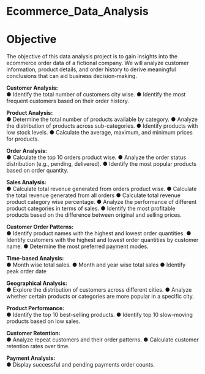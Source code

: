 # Ecommerce_Data_Analysis

# Objective

The objective of this data analysis project is to gain insights into the ecommerce order
data of a fictional company. We will analyze customer information, product details, and
order history to derive meaningful conclusions that can aid business decision-making.

<b> Customer Analysis:</b><br>
● Identify the total number of customers city wise.
● Identify the most frequent customers based on their order history.

<b> Product Analysis:</b><br>
● Determine the total number of products available by category.
● Analyze the distribution of products across sub-categories.
● Identify products with low stock levels.
● Calculate the average, maximum, and minimum prices for products.

<b> Order Analysis:</b><br>
● Calculate the top 10 orders product wise.
● Analyze the order status distribution (e.g., pending, delivered).
● Identify the most popular products based on order quantity.

<b> Sales Analysis:</b><br>
● Calculate total revenue generated from orders product wise.
● Calculate the total revenue generated from all orders
● Calculate total revenue product category wise percentage.
● Analyze the performance of different product categories in terms of sales.
● Identify the most profitable products based on the difference between original and selling prices.

<b> Customer Order Patterns:</b><br>
● Identify product names with the highest and lowest order quantities.
● Identify customers with the highest and lowest order quantities by customer name.
● Determine the most preferred payment modes.

<b> Time-based Analysis:</b><br>
● Month wise total sales.
● Month and year wise total sales
● Identify peak order date

<b> Geographical Analysis:</b><br>
● Explore the distribution of customers across different cities.
● Analyze whether certain products or categories are more popular in a specific city.

<b> Product Performance:</b><br>
● Identify the top 10 best-selling products.
● Identify top 10 slow-moving products based on low sales.

<b> Customer Retention:</b><br>
● Analyze repeat customers and their order patterns.
● Calculate customer retention rates over time.

<b> Payment Analysis:</b><br>
● Display successful and pending payments order counts.

